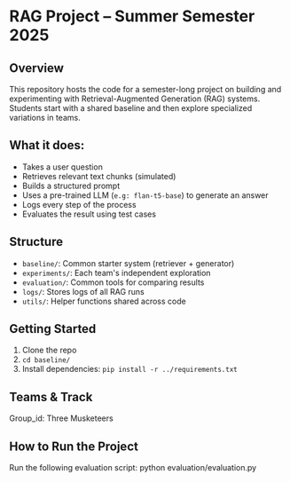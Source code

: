 # RAG Project – Summer Semester 2025

## Overview
This repository hosts the code for a semester-long project on building and experimenting with Retrieval-Augmented Generation (RAG) systems. Students start with a shared baseline and then explore specialized variations in teams.

## What it does:
- Takes a user question
- Retrieves relevant text chunks (simulated)
- Builds a structured prompt
- Uses a pre-trained LLM (`e.g: flan-t5-base`) to generate an answer
- Logs every step of the process
- Evaluates the result using test cases

## Structure
- `baseline/`: Common starter system (retriever + generator)
- `experiments/`: Each team's independent exploration
- `evaluation/`: Common tools for comparing results
- `logs/`:  Stores logs of all RAG runs
- `utils/`: Helper functions shared across code

## Getting Started
1. Clone the repo
2. `cd baseline/`
3. Install dependencies: `pip install -r ../requirements.txt`

## Teams & Track
Group_id: Three Musketeers

## How to Run the Project
Run the following evaluation script:
python evaluation/evaluation.py


